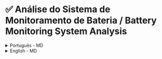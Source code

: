 # ✅ Análise do Sistema de Monitoramento de Bateria / Battery Monitoring System Analysis

<details>
<summary>Português - MD</summary>

Este documento analisa o design e a implementação de um sistema Java para monitorar o nível de bateria de um laptop,
conforme um desafio proposto. O desafio envolve calcular a porcentagem final da bateria após uma sequência de eventos de
uso (jogos) e carregamento, seguindo regras específicas. A solução apresentada adere aos princípios SOLID para promover
modularidade, testabilidade e manutenibilidade.

---

### 🎯 O Desafio Original (Conforme a Imagem)

O problema consiste em desenvolver uma função (`getBattery`) que simule o comportamento da bateria de um laptop com base
nos seguintes critérios:

* **Entrada:** Uma lista de `n` números inteiros (`eventos`), onde cada elemento representa um evento.
* **Estado Inicial:** A bateria começa com **50%**.
* **Regras dos Eventos:**
    * Um **valor positivo** `x` no array `eventos` indica `x` minutos **carregando** o laptop. Cada minuto carregando
      aumenta a bateria em 1%.
    * Um **valor negativo** `y` no array `eventos` indica `abs(y)` minutos **jogando** (consumindo bateria). Cada minuto
      jogando diminui a bateria em 1%.
* **Limites da Bateria:**
    * A bateria **não pode ultrapassar 100%**.
    * A bateria **não pode ficar abaixo de 0%**.
* **Saída:** A função deve retornar a **porcentagem final da bateria** como um número inteiro após processar todos os
  eventos.

**Exemplo do Desafio:**

* `n = 4`
* `eventos = [10, -20, 61, -15]`
* **Processo Esperado:**
    1. Carga inicial: 50%
    2. Evento [0] -> 10 min carregando -> 50% + 10% = 60%
    3. Evento [1] -> 20 min jogando -> 60% - 20% = 40%
    4. Evento [2] -> 61 min carregando -> 40% + 61% = 101% -> **100%** (limite máximo)
    5. Evento [3] -> 15 min jogando -> 100% - 15% = **85%**
* **Saída Esperada:** `85`

---

### 💡 Como a Solução Java Aborda o Desafio

A solução Java implementa a função `getBattery(int[] eventos)` na classe `org.example.BatteryMonitor`. Esta função
processa a lista de eventos da seguinte maneira, atendendo a todos os requisitos do desafio:

1. **Estado Inicial:** A bateria é inicializada em `50%` (definido pela constante `INITIAL_BATTERY_LEVEL` na classe
   `BatteryMonitor`).
2. **Processamento de Eventos:** Para cada `evento` na lista de entrada:
    * A classe `org.example.functions.calculator.BatteryChangeCalculator` é usada para determinar a variação percentual
      da bateria.
        * Se o evento é positivo (carregamento), a variação é `+evento %`.
        * Se o evento é negativo (jogos), a variação é `evento %` (resultando em uma diminuição, pois o valor do evento
          já é negativo).
        * Isso implementa a regra de "+1% por minuto de carga" e "-1% por minuto de jogo".
    * A classe `org.example.functions.updater.BatteryLevelUpdater` soma essa variação calculada ao nível atual da
      bateria.
    * A classe `org.example.functions.limits.BatteryLimitsApplier` então aplica os limites, garantindo que o novo nível
      da bateria não ultrapasse `100%` nem fique abaixo de `0%`.
3. **Saída:** Após todos os eventos serem processados, o nível final da bateria é retornado como um inteiro, conforme
   solicitado.

---

### 🏛️ Arquitetura e Princípios de Design (SOLID)

O sistema é projetado com uma clara separação de responsabilidades, aderindo aos princípios SOLID:

* **SRP (Single Responsibility Principle):** Cada classe tem uma única e bem definida responsabilidade.
    * `BatteryChangeCalculator`: Calcula a variação da bateria com base em um evento (implementa a regra de +/- 1% por
      minuto).
    * `BatteryLimitsApplier`: Aplica os limites de 0% e 100% à bateria (implementa a regra dos limites).
    * `BatteryLevelUpdater`: Atualiza o nível da bateria com a variação (operação aritmética simples).
    * `PrintUtils`: Formata e exibe informações no console (auxiliar para demonstração).
    * `BatteryMonitor`: Orquestra las operações, implementa a lógica principal do `getBattery` e gerencia o fluxo de
      dados (incluindo a carga inicial).
* **OCP (Open/Closed Principle):** As classes são projetadas para serem extensíveis sem modificar seu código existente.
  Por exemplo, `BatteryChangeCalculator` poderia ser estendido para suportar novos tipos de eventos (ex: `standby`,
  `uso de app específico`) através de herança ou composição (Strategy Pattern) sem alterar a lógica de `BatteryMonitor`
  se este dependesse de uma abstração.
* **LSP (Liskov Substitution Principle):** Embora não haja herança explícita entre os componentes funcionais principais,
  o design permite que cada componente possa ser substituído por outra implementação que cumpra o mesmo contrato, sem
  quebrar o sistema.
* **ISP (Interface Segregation Principle):** Cada classe expõe uma interface mínima e coesa através de seus métodos
  públicos, evitando que clientes dependam de métodos que não usam.
* **DIP (Dependency Inversion Principle):** A classe `BatteryMonitor` depende das funcionalidades das outras classes (
  `BatteryChangeCalculator`, `BatteryLevelUpdater`, `BatteryLimitsApplier`) que são instanciadas em seu construtor. Isso
  promove a coesão e permite que `BatteryMonitor` foque na orquestração.

---

### 🧩 Análise Detalhada das Classes (em relação ao Desafio)

#### 1. `org.example.functions.calculator.BatteryChangeCalculator`

* **Responsabilidade no Desafio:** Implementar a regra de conversão de minutos de evento para variação percentual da
  bateria.
    * Eventos positivos (carregamento): `minutos * CHARGING_RATE_PER_MINUTE` (onde a taxa é 1).
    * Eventos negativos (jogos): `minutos * CONSUMPTION_RATE_PER_MINUTE` (onde a taxa é 1, e 'minutos' já é negativo).
* **Métodos Chave:** `calculateBatteryChange(int evento)`.

#### 2. `org.example.functions.limits.BatteryLimitsApplier`

* **Responsabilidade no Desafio:** Aplicar os limites de 0% (mínimo) e 100% (máximo) ao nível da bateria após cada
  atualização.
* **Constantes:** `MIN_BATTERY = 0`, `MAX_BATTERY = 100`.
* **Método Chave:** `applyBatteryLimits(int batteryLevel)`.

#### 3. `org.example.functions.updater.BatteryLevelUpdater`

* **Responsabilidade no Desafio:** Realizar a operação aritmética de adicionar a variação calculada ao nível atual da
  bateria.
* **Método Chave:** `updateBatteryLevel(int currentLevel, int delta)`.

#### 4. `org.example.utills.PrintUtils`

* **Responsabilidade no Desafio:** Nenhuma direta na lógica de cálculo, mas crucial para a demonstração e verificação do
  processo passo a passo, conforme o exemplo do desafio.
* **Métodos Chave:** `printInitialBatteryStatus()`, `printEventDetails()`.

#### 5. `org.example.BatteryMonitor`

* **Responsabilidade no Desafio:** Orquestrar todo o processo para a função `getBattery`.
    * Define a `INITIAL_BATTERY_LEVEL = 50`.
    * Itera sobre os `eventos`.
    * Utiliza `BatteryChangeCalculator`, `BatteryLevelUpdater`, e `BatteryLimitsApplier` na ordem correta para cada
      evento.
    * Retorna o resultado final.
* **Métodos Chave:** `getBattery(int[] eventos)`, `demonstrarProcesso(int[] eventos)` (para visualização),
  `main(String[] args)` (para execução e testes).

---

### 📋 Demonstração do Exemplo Principal do Desafio

Vamos analisar como a solução processa o exemplo `eventos = [10, -20, 61, -15]`:

1. **`BatteryMonitor.getBattery([10, -20, 61, -15])` é chamado.**
2. `currentBatteryLevel` é inicializado com `INITIAL_BATTERY_LEVEL` = **50%**.
3. **Loop de Eventos:**
    * **Evento `10` (carregando):**
        * `changeCalculator.calculateBatteryChange(10)` retorna `+10`.
        * `levelUpdater.updateBatteryLevel(50, 10)` retorna `60`.
        * `limitsApplier.applyBatteryLimits(60)` retorna `60`.
        * `currentBatteryLevel` agora é **60%**.
    * **Evento `-20` (jogando):**
        * `changeCalculator.calculateBatteryChange(-20)` retorna `-20`.
        * `levelUpdater.updateBatteryLevel(60, -20)` retorna `40`.
        * `limitsApplier.applyBatteryLimits(40)` retorna `40`.
        * `currentBatteryLevel` agora é **40%**.
    * **Evento `61` (carregando):**
        * `changeCalculator.calculateBatteryChange(61)` retorna `+61`.
        * `levelUpdater.updateBatteryLevel(40, 61)` retorna `101`.
        * `limitsApplier.applyBatteryLimits(101)` retorna `100` (limite máximo aplicado).
        * `currentBatteryLevel` agora é **100%**.
    * **Evento `-15` (jogando):**
        * `changeCalculator.calculateBatteryChange(-15)` retorna `-15`.
        * `levelUpdater.updateBatteryLevel(100, -15)` retorna `85`.
        * `limitsApplier.applyBatteryLimits(85)` retorna `85`.
        * `currentBatteryLevel` agora é **85%**.
4. **Fim do Loop.** A função retorna `currentBatteryLevel`, que é **85**.

Isso corresponde exatamente ao resultado esperado pelo desafio.

---

### 🧪 Estratégia de Testes

A corretude da solução é verificada através de:

1. **Demonstração Visual (`main` e `demonstrarProcesso`):**
   O método `main` em `BatteryMonitor` executa o exemplo principal do desafio e vários outros cenários de teste. A saída
   detalhada gerada por `demonstrarProcesso` (utilizando `PrintUtils`) permite uma verificação visual passo a passo,
   confirmando que a lógica interna segue as regras do desafio.

2. **Testes Unitários (JUnit):**
   As classes `BatteryMonitorTest.java` e `BatteryMonitorTestAdditional.java` contêm testes unitários automatizados que
   cobrem uma variedade de cenários para a função `getBattery`. Estes incluem:
    * O exemplo principal do problema.
    * Casos sem eventos.
    * Eventos apenas de carregamento ou apenas de uso.
    * Cenários que atingem os limites superior (100%) e inferior (0%).
    * Eventos com valor zero.
    * Sequências alternadas de carregamento e uso.
    * Múltiplos eventos que, acumulados, testam os limites.

   Esses testes garantem a robustez da função `getBattery` e ajudam a prevenir regressões caso o código seja modificado.

   **Exemplo de Teste Unitário (`BatteryMonitorTest.java`):**

   ```java
   package org.example;

   import static org.junit.jupiter.api.Assertions.assertEquals;
   import org.junit.jupiter.api.BeforeEach;
   import org.junit.jupiter.api.Test;

   public class BatteryMonitorTest {

        private BatteryMonitor monitor;

   @BeforeEach
   public void setup() {
       monitor = new BatteryMonitor();
   }

   @Test
   public void testProblemExample() {
       int[] events = {10, -20, 61, -15};
       int result = monitor.getBattery(events);
       System.out.println("[testProblemExample] Resultado da bateria: " + result);
       assertEquals(85, result, "Battery after example sequence of events");
   }

       // ... outros métodos de teste ...
   }
   ```

   **Exemplo de Teste Unitário (`BatteryMonitorTestAdditional.java`):**

   ```java
   package org.example;

   import static org.junit.jupiter.api.Assertions.assertEquals;

   import org.junit.jupiter.api.BeforeEach;
   import org.junit.jupiter.api.Test;

   public class BatteryMonitorTestAdditional { // Nome da classe corrigido para corresponder ao exemplo

     private BatteryMonitor monitor;

   @BeforeEach
   public void setup() {
       monitor = new BatteryMonitor();
   }

   @Test
   public void testOriginalCase() {
       int[] events = {10, -20, 61, -16};
       int result = monitor.getBattery(events);
       System.out.println("[testOriginalCase] Resultado da bateria: " + result);
       assertEquals(84, result, "Original test case {10, -20, 61, -16}");
   }

       // ... outros métodos de teste ...
   }
   ```

---

### ✅ Conclusão

A solução Java apresentada para o sistema de monitoramento de bateria cumpre eficazmente todos os requisitos do desafio
proposto. A arquitetura modular, baseada nos princípios SOLID, e a abrangente estratégia de testes (tanto visuais quanto
unitários automatizados) garantem a corretude, manutenibilidade e robustez do código. O sistema calcula com precisão o
nível final da bateria, respeitando a carga inicial, as taxas de variação por evento e os limites de 0% e 100%.

---

### 🔗 Projeto Relacionado: LibreTranslate Java Client

*(Esta seção é mantida conforme o original, pois é uma informação adicional fornecida pelo autor)*

Este projeto de monitoramento de bateria é independente, mas o autor também desenvolveu um cliente Java moderno e
completo para a API do LibreTranslate.

**LibreTranslate Java Client** oferece recursos avançados como:

* Traduções **Síncronas e Assíncronas**.
* **Limitação Inteligente de Requisições**.
* **Cache de Tradução Configurável**.
* **Monitoramento com Métricas Detalhadas**.
* **Gerenciamento de Recursos** (`AutoCloseable`).
* **Processamento de Comandos**.
* **Arquitetura Modular**.

✅ **Compatível com:** JDK 8, JDK 11, JDK 17 e JDK 20

📦 **Repositórios:**

* Projeto
  completo: [https://github.com/Vidigal-code/libretranslate-java](https://github.com/Vidigal-code/libretranslate-java)
* Versão otimizada e
  simplificada: [https://github.com/Vidigal-code/libretranslate-simple-java](https://github.com/Vidigal-code/libretranslate-simple-java)

</details>

<details>
<summary>English - MD</summary>

This document analyzes the design and implementation of a Java system for monitoring a laptop's battery level,
as per a proposed challenge. The challenge involves calculating the final battery percentage after a sequence of
usage (gaming) and charging events, following specific rules. The presented solution adheres to SOLID principles to
promote
modularity, testability, and maintainability.

---

### 🎯 The Original Challenge (As per the Image)

The problem consists of developing a function (`getBattery`) that simulates the behavior of a laptop's battery based
on the following criteria:

* **Input:** A list of `n` integer numbers (`events`), where each element represents an event.
* **Initial State:** The battery starts at **50%**.
* **Event Rules:**
    * A **positive value** `x` in the `events` array indicates `x` minutes of **charging** the laptop. Each minute of
      charging
      increases the battery by 1%.
    * A **negative value** `y` in the `events` array indicates `abs(y)` minutes of **gaming** (consuming battery). Each
      minute
      of gaming decreases the battery by 1%.
* **Battery Limits:**
    * The battery **cannot exceed 100%**.
    * The battery **cannot go below 0%**.
* **Output:** The function must return the **final battery percentage** as an integer after processing all
  events.

**Challenge Example:**

* `n = 4`
* `events = [10, -20, 61, -15]`
* **Expected Process:**
    1. Initial charge: 50%
    2. Event [0] -> 10 min charging -> 50% + 10% = 60%
    3. Event [1] -> 20 min gaming -> 60% - 20% = 40%
    4. Event [2] -> 61 min charging -> 40% + 61% = 101% -> **100%** (maximum limit)
    5. Event [3] -> 15 min gaming -> 100% - 15% = **85%**
* **Expected Output:** `85`

---

### 💡 How the Java Solution Addresses the Challenge

The Java solution implements the `getBattery(int[] eventos)` function in the `org.example.BatteryMonitor` class. This
function
processes the list of events as follows, meeting all challenge requirements:

1. **Initial State:** The battery is initialized to `50%` (defined by the `INITIAL_BATTERY_LEVEL` constant in the
   `BatteryMonitor` class).
2. **Event Processing:** For each `evento` in the input list:
    * The `org.example.functions.calculator.BatteryChangeCalculator` class is used to determine the percentage change
      in the battery.
        * If the event is positive (charging), the change is `+event %`.
        * If the event is negative (gaming), the change is `event %` (resulting in a decrease, as the event value
          is already negative).
        * This implements the "+1% per minute of charge" and "-1% per minute of game" rule.
    * The `org.example.functions.updater.BatteryLevelUpdater` class adds this calculated change to the current battery
      level.
    * The `org.example.functions.limits.BatteryLimitsApplier` class then applies the limits, ensuring the new battery
      level does not exceed `100%` or fall below `0%`.
3. **Output:** After all events are processed, the final battery level is returned as an integer, as
   requested.

---

### 🏛️ Architecture and Design Principles (SOLID)

The system is designed with a clear separation of responsibilities, adhering to SOLID principles:

* **SRP (Single Responsibility Principle):** Each class has a single, well-defined responsibility.
    * `BatteryChangeCalculator`: Calculates the battery change based on an event (implements the +/- 1% per
      minute rule).
    * `BatteryLimitsApplier`: Applies the 0% and 100% limits to the battery (implements the limits rule).
    * `BatteryLevelUpdater`: Updates the battery level with the change (simple arithmetic operation).
    * `PrintUtils`: Formats and displays information on the console (auxiliary for demonstration).
    * `BatteryMonitor`: Orchestrates operations, implements the main logic of `getBattery`, and manages data flow
      (including initial charge).
* **OCP (Open/Closed Principle):** Classes are designed to be extensible without modifying their existing code.
  For example, `BatteryChangeCalculator` could be extended to support new event types (e.g., `standby`,
  `specific app usage`) through inheritance or composition (Strategy Pattern) without altering `BatteryMonitor`'s
  logic if it depended on an abstraction.
* **LSP (Liskov Substitution Principle):** Although there is no explicit inheritance among the main functional
  components,
  the design allows each component to be replaced by another implementation that fulfills the same contract, without
  breaking the system.
* **ISP (Interface Segregation Principle):** Each class exposes a minimal and cohesive interface through its public
  methods, preventing clients from depending on methods they do not use.
* **DIP (Dependency Inversion Principle):** The `BatteryMonitor` class depends on the functionalities of other classes (
  `BatteryChangeCalculator`, `BatteryLevelUpdater`, `BatteryLimitsApplier`) which are instantiated in its constructor.
  This
  promotes cohesion and allows `BatteryMonitor` to focus on orchestration.

---

### 🧩 Detailed Class Analysis (in relation to the Challenge)

#### 1. `org.example.functions.calculator.BatteryChangeCalculator`

* **Responsibility in the Challenge:** Implement the rule for converting event minutes to battery percentage change.
    * Positive events (charging): `minutes * CHARGING_RATE_PER_MINUTE` (where the rate is 1).
    * Negative events (gaming): `minutes * CONSUMPTION_RATE_PER_MINUTE` (where the rate is 1, and 'minutes' is already
      negative).
* **Key Methods:** `calculateBatteryChange(int evento)`.

#### 2. `org.example.functions.limits.BatteryLimitsApplier`

* **Responsibility in the Challenge:** Apply the 0% (minimum) and 100% (maximum) limits to the battery level after each
  update.
* **Constants:** `MIN_BATTERY = 0`, `MAX_BATTERY = 100`.
* **Key Method:** `applyBatteryLimits(int batteryLevel)`.

#### 3. `org.example.functions.updater.BatteryLevelUpdater`

* **Responsibility in the Challenge:** Perform the arithmetic operation of adding the calculated change to the current
  battery level.
* **Key Method:** `updateBatteryLevel(int currentLevel, int delta)`.

#### 4. `org.example.utills.PrintUtils`

* **Responsibility in the Challenge:** None direct to the calculation logic, but crucial for demonstrating and verifying
  the
  step-by-step process, as per the challenge example.
* **Key Methods:** `printInitialBatteryStatus()`, `printEventDetails()`.

#### 5. `org.example.BatteryMonitor`

* **Responsibility in the Challenge:** Orchestrate the entire process for the `getBattery` function.
    * Defines `INITIAL_BATTERY_LEVEL = 50`.
    * Iterates over the `eventos`.
    * Uses `BatteryChangeCalculator`, `BatteryLevelUpdater`, and `BatteryLimitsApplier` in the correct order for each
      event.
    * Returns the final result.
* **Key Methods:** `getBattery(int[] eventos)`, `demonstrarProcesso(int[] eventos)` (for visualization),
  `main(String[] args)` (for execution and tests).

---

### 📋 Demonstration of the Main Challenge Example

Let's analyze how the solution processes the example `eventos = [10, -20, 61, -15]`:

1. **`BatteryMonitor.getBattery([10, -20, 61, -15])` is called.**
2. `currentBatteryLevel` is initialized with `INITIAL_BATTERY_LEVEL` = **50%**.
3. **Event Loop:**
    * **Event `10` (charging):**
        * `changeCalculator.calculateBatteryChange(10)` returns `+10`.
        * `levelUpdater.updateBatteryLevel(50, 10)` returns `60`.
        * `limitsApplier.applyBatteryLimits(60)` returns `60`.
        * `currentBatteryLevel` is now **60%**.
    * **Event `-20` (gaming):**
        * `changeCalculator.calculateBatteryChange(-20)` returns `-20`.
        * `levelUpdater.updateBatteryLevel(60, -20)` returns `40`.
        * `limitsApplier.applyBatteryLimits(40)` returns `40`.
        * `currentBatteryLevel` is now **40%**.
    * **Event `61` (charging):**
        * `changeCalculator.calculateBatteryChange(61)` returns `+61`.
        * `levelUpdater.updateBatteryLevel(40, 61)` returns `101`.
        * `limitsApplier.applyBatteryLimits(101)` returns `100` (maximum limit applied).
        * `currentBatteryLevel` is now **100%**.
    * **Event `-15` (gaming):**
        * `changeCalculator.calculateBatteryChange(-15)` returns `-15`.
        * `levelUpdater.updateBatteryLevel(100, -15)` returns `85`.
        * `limitsApplier.applyBatteryLimits(85)` returns `85`.
        * `currentBatteryLevel` is now **85%**.
4. **End of Loop.** The function returns `currentBatteryLevel`, which is **85**.

This exactly matches the expected result from the challenge.

---

### 🧪 Testing Strategy

The correctness of the solution is verified through:

1. **Visual Demonstration (`main` and `demonstrarProcesso`):**
   The `main` method in `BatteryMonitor` executes the main challenge example and several other test scenarios. The
   detailed
   output generated by `demonstrarProcesso` (using `PrintUtils`) allows for a step-by-step visual verification,
   confirming that the internal logic follows the challenge rules.

2. **Unit Tests (JUnit):**
   The `BatteryMonitorTest.java` and `BatteryMonitorTestAdditional.java` classes contain automated unit tests that
   cover a variety of scenarios for the `getBattery` function. These include:
    * The main problem example.
    * Cases with no events.
    * Events of only charging or only usage.
    * Scenarios hitting the upper (100%) and lower (0%) limits.
    * Events with zero value.
    * Alternating sequences of charging and usage.
    * Multiple events that, when accumulated, test the limits.

   These tests ensure the robustness of the `getBattery` function and help prevent regressions if the code is modified.

   **Unit Test Example (`BatteryMonitorTest.java`):**

   ```java
   package org.example;

   import static org.junit.jupiter.api.Assertions.assertEquals;
   import org.junit.jupiter.api.BeforeEach;
   import org.junit.jupiter.api.Test;

   public class BatteryMonitorTest {

         private BatteryMonitor monitor;

   @BeforeEach
   public void setup() {
       monitor = new BatteryMonitor();
   }

   @Test
   public void testProblemExample() {
       int[] events = {10, -20, 61, -15};
       int result = monitor.getBattery(events);
       System.out.println("[testProblemExample] Resultado da bateria: " + result);
       assertEquals(85, result, "Battery after example sequence of events");
   }

       // ... other test methods ...
   }
   ```

   **Unit Test Example (`BatteryMonitorTestAdditional.java`):**

   ```java
   package org.example;

   import static org.junit.jupiter.api.Assertions.assertEquals;

   import org.junit.jupiter.api.BeforeEach;
   import org.junit.jupiter.api.Test;

   public class BatteryMonitorTestAdditional { // Class name corrected to match example

     private BatteryMonitor monitor;

   @BeforeEach
   public void setup() {
       monitor = new BatteryMonitor();
   }

   @Test
   public void testOriginalCase() {
       int[] events = {10, -20, 61, -16};
       int result = monitor.getBattery(events);
       System.out.println("[testOriginalCase] Resultado da bateria: " + result);
       assertEquals(84, result, "Original test case {10, -20, 61, -16}");
   }

       // ... other test methods ...
   }
   ```

---

### ✅ Conclusion

The Java solution presented for the battery monitoring system effectively meets all requirements of the proposed
challenge.
The modular architecture, based on SOLID principles, and the comprehensive testing strategy (both visual and
automated unit tests) ensure the correctness, maintainability, and robustness of the code. The system accurately
calculates
the final battery level, respecting the initial charge, event-based variation rates, and the 0% and 100% limits.

---

### 🔗 Related Project: LibreTranslate Java Client

*(This section is maintained as per the original, as it is additional information provided by the author)*

This battery monitoring project is independent, but the author has also developed a modern and
complete Java client for the LibreTranslate API.

**LibreTranslate Java Client** offers advanced features such as:

* **Synchronous and Asynchronous** Translations.
* **Smart Request Throttling**.
* **Configurable Translation Cache**.
* **Monitoring with Detailed Metrics**.
* **Resource Management** (`AutoCloseable`).
* **Command Processing**.
* **Modular Architecture**.

✅ **Compatible with:** JDK 8, JDK 11, JDK 17, and JDK 20

📦 **Repositories:**

* Complete
  project: [https://github.com/Vidigal-code/libretranslate-java](https://github.com/Vidigal-code/libretranslate-java)
* Optimized and
  simplified
  version: [https://github.com/Vidigal-code/libretranslate-simple-java](https://github.com/Vidigal-code/libretranslate-simple-java)

</details>